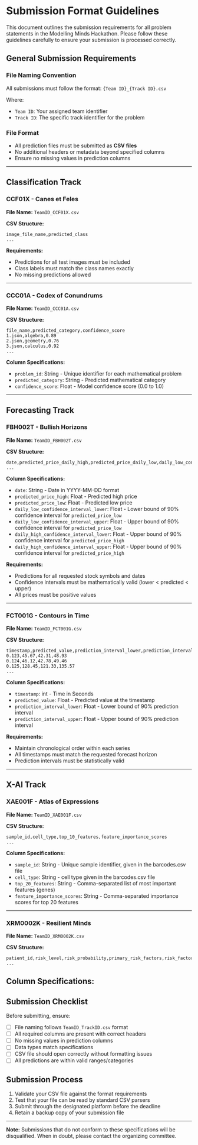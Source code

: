 # Submission Format Guidelines

This document outlines the submission requirements for all problem statements in the Modelling Minds Hackathon. Please follow these guidelines carefully to ensure your submission is processed correctly.

## General Submission Requirements

### File Naming Convention
All submissions must follow the format: `{Team ID}_{Track ID}.csv`

Where:
- `Team ID`: Your assigned team identifier
- `Track ID`: The specific track identifier for the problem

### File Format
- All prediction files must be submitted as **CSV files**
- No additional headers or metadata beyond specified columns
- Ensure no missing values in prediction columns

---

## Classification Track

### CCF01X - Canes et Feles
**File Name:** `TeamID_CCF01X.csv`

**CSV Structure:**
```csv
image_file_name,predicted_class
...
```


**Requirements:**
- Predictions for all test images must be included
- Class labels must match the class names exactly
- No missing predictions allowed

---

### CCC01A - Codex of Conundrums
**File Name:** `TeamID_CCC01A.csv`

**CSV Structure:**
```csv
file_name,predicted_category,confidence_score
1.json,algebra,0.89
2.json,geometry,0.76
3.json,calculus,0.92
...
```

**Column Specifications:**
- `problem_id`: String - Unique identifier for each mathematical problem
- `predicted_category`: String - Predicted mathematical category
- `confidence_score`: Float - Model confidence score (0.0 to 1.0)
---

## Forecasting Track

### FBH002T - Bullish Horizons
**File Name:** `TeamID_FBH002T.csv`

**CSV Structure:**
```csv
date,predicted_price_daily_high,predicted_price_daily_low,daily_low_confidence_interval_lower,daily_low_confidence_interval_upper,daily_high_confidence_interval_upper,daily_high_confidence_interval_lower
...
```

**Column Specifications:**
- `date`: String - Date in YYYY-MM-DD format
- `predicted_price_high`: Float - Predicted high price
- `predicted_price_low`: Float - Predicted low price
- `daily_low_confidence_interval_lower`: Float - Lower bound of 90% confidence interval for `predicted_price_low`
- `daily_low_confidence_interval_upper`: Float - Upper bound of 90% confidence interval for `predicted_price_low`
- `daily_high_confidence_interval_lower`: Float - Upper bound of 90% confidence interval for `predicted_price_high`
- `daily_high_confidence_interval_upper`: Float - Upper bound of 90% confidence interval for `predicted_price_high`

**Requirements:**
- Predictions for all requested stock symbols and dates
- Confidence intervals must be mathematically valid (lower < predicted < upper)
- All prices must be positive values

---

### FCT001G - Contours in Time
**File Name:** `TeamID_FCT001G.csv`

**CSV Structure:**
```csv
timestamp,predicted_value,prediction_interval_lower,prediction_interval_upper
0.123,45.67,42.31,48.93
0.124,46.12,42.78,49.46
0.125,128.45,121.33,135.57
...
```

**Column Specifications:**
- `timestamp`: int - Time in Seconds
- `predicted_value`: Float - Predicted value at the timestamp
- `prediction_interval_lower`: Float - Lower bound of 90% prediction interval
- `prediction_interval_upper`: Float - Upper bound of 90% prediction interval

**Requirements:**
- Maintain chronological order within each series
- All timestamps must match the requested forecast horizon
- Prediction intervals must be statistically valid

---

## X-AI Track

### XAE001F - Atlas of Expressions
**File Name:** `TeamID_XAE001F.csv`

**CSV Structure:**
```csv
sample_id,cell_type,top_10_features,feature_importance_scores
...
```

**Column Specifications:**
- `sample_id`: String - Unique sample identifier, given in the barcodes.csv file
- `cell_type`: String - cell type given in the barcodes.csv file
- `top_20_features`: String - Comma-separated list of most important features (genes)
- `feature_importance_scores`: String - Comma-separated importance scores for top 20 features


---

### XRM0002K - Resilient Minds
**File Name:** `TeamID_XRM0002K.csv`

**CSV Structure:**
```csv
patient_id,risk_level,risk_probability,primary_risk_factors,risk_factor_weights,intervention_recommendation,explanation
...
```

**Column Specifications:**
---

## Submission Checklist

Before submitting, ensure:
- [ ] File naming follows `TeamID_TrackID.csv` format
- [ ] All required columns are present with correct headers
- [ ] No missing values in prediction columns
- [ ] Data types match specifications
- [ ] CSV file should open correctly without formatting issues
- [ ] All predictions are within valid ranges/categories

## Submission Process

1. Validate your CSV file against the format requirements
2. Test that your file can be read by standard CSV parsers
3. Submit through the designated platform before the deadline
4. Retain a backup copy of your submission file

---

**Note:** Submissions that do not conform to these specifications will be disqualified. When in doubt, please contact the organizing committee.
